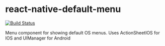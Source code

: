 # react-native-default-menu
[![Build Status](https://api.travis-ci.org/souvik-ghosh/react-native-default-menu.png?branch=master)](https://api.travis-ci.org/souvik-ghosh/react-native-default-menu)


Menu component for showing default OS menus. Uses ActionSheetIOS for IOS and UIManager for Android
